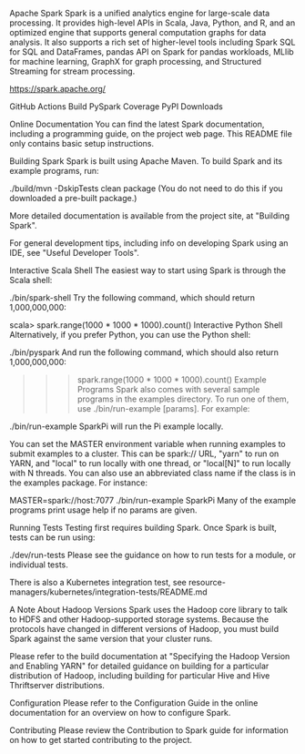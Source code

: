 Apache Spark
Spark is a unified analytics engine for large-scale data processing. It provides high-level APIs in Scala, Java, Python, and R, and an optimized engine that supports general computation graphs for data analysis. It also supports a rich set of higher-level tools including Spark SQL for SQL and DataFrames, pandas API on Spark for pandas workloads, MLlib for machine learning, GraphX for graph processing, and Structured Streaming for stream processing.

https://spark.apache.org/

GitHub Actions Build PySpark Coverage PyPI Downloads

Online Documentation
You can find the latest Spark documentation, including a programming guide, on the project web page. This README file only contains basic setup instructions.

Building Spark
Spark is built using Apache Maven. To build Spark and its example programs, run:

./build/mvn -DskipTests clean package
(You do not need to do this if you downloaded a pre-built package.)

More detailed documentation is available from the project site, at "Building Spark".

For general development tips, including info on developing Spark using an IDE, see "Useful Developer Tools".

Interactive Scala Shell
The easiest way to start using Spark is through the Scala shell:

./bin/spark-shell
Try the following command, which should return 1,000,000,000:

scala> spark.range(1000 * 1000 * 1000).count()
Interactive Python Shell
Alternatively, if you prefer Python, you can use the Python shell:

./bin/pyspark
And run the following command, which should also return 1,000,000,000:

>>> spark.range(1000 * 1000 * 1000).count()
Example Programs
Spark also comes with several sample programs in the examples directory. To run one of them, use ./bin/run-example <class> [params]. For example:

./bin/run-example SparkPi
will run the Pi example locally.

You can set the MASTER environment variable when running examples to submit examples to a cluster. This can be spark:// URL, "yarn" to run on YARN, and "local" to run locally with one thread, or "local[N]" to run locally with N threads. You can also use an abbreviated class name if the class is in the examples package. For instance:

MASTER=spark://host:7077 ./bin/run-example SparkPi
Many of the example programs print usage help if no params are given.

Running Tests
Testing first requires building Spark. Once Spark is built, tests can be run using:

./dev/run-tests
Please see the guidance on how to run tests for a module, or individual tests.

There is also a Kubernetes integration test, see resource-managers/kubernetes/integration-tests/README.md

A Note About Hadoop Versions
Spark uses the Hadoop core library to talk to HDFS and other Hadoop-supported storage systems. Because the protocols have changed in different versions of Hadoop, you must build Spark against the same version that your cluster runs.

Please refer to the build documentation at "Specifying the Hadoop Version and Enabling YARN" for detailed guidance on building for a particular distribution of Hadoop, including building for particular Hive and Hive Thriftserver distributions.

Configuration
Please refer to the Configuration Guide in the online documentation for an overview on how to configure Spark.

Contributing
Please review the Contribution to Spark guide for information on how to get started contributing to the project.